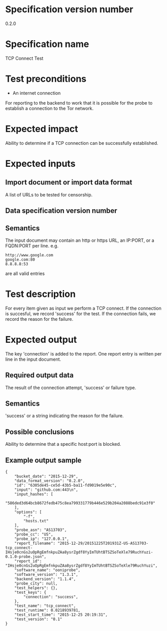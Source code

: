 # Specification version number

0.2.0

# Specification name

TCP Connect Test

# Test preconditions

  * An internet connection

For reporting to the backend to work that it is possible for
the probe to establish a connection to the Tor network.

# Expected impact

Ability to determine if a TCP connection can be successfully established.

# Expected inputs

## Import document or import data format

A list of URLs to be tested for censorship.

## Data specification version number

## Semantics

The input document may contain an http or https URL, an IP:PORT, or a FQDN:PORT per line. e.g.

```
http://www.google.com
google.com:80
8.8.8.8:53
```

are all valid entries

# Test description

For every item given as input we perform a TCP connect. If
the connection is succesful, we record 'success' for the
test. If the connection fails, we record the reason for the
failure.

# Expected output

The key 'connection' is added to the report. One report entry is written per line in the input document.

## Required output data

The result of the connection attempt, 'success' or failure type.

## Semantics

'success' or a string indicating the reason for the failure.

## Possible conclusions

Ability to determine that a specific host:port is blocked.

## Example output sample

```
{
    "bucket_date": "2015-12-29",
    "data_format_version": "0.2.0",
    "id": "6305de45-ce5d-43b5-ba11-fd9019e5e90c",
    "input": "github.com:443\n",
    "input_hashes": [
        "586ded3d64bcb8672fedb475c8ea799331779b446e529b204a2088bedc91e3f0"
    ],
    "options": [
        "-f",
        "hosts.txt"
    ],
    "probe_asn": "AS13703",
    "probe_cc": "US",
    "probe_ip": "127.0.0.1",
    "report_filename": "2015-12-29/20151225T201931Z-US-AS13703-tcp_connect-IHsje0cnGs2uOpRgEmfnkpuZAa8ysrZgdf8YyImTUhtBTSZSoTeXle79RuchYuzi-0.1.0-probe.json",
    "report_id": "IHsje0cnGs2uOpRgEmfnkpuZAa8ysrZgdf8YyImTUhtBTSZSoTeXle79RuchYuzi",
    "software_name": "ooniprobe",
    "software_version": "1.3.1",
    "backend_version": "1.1.4",
    "probe_city": null,
    "test_helpers": {},
    "test_keys": {
        "connection": "success",
    },
    "test_name": "tcp_connect",
    "test_runtime": 0.0218939781,
    "test_start_time": "2015-12-25 20:19:31",
    "test_version": "0.1"
}
```
